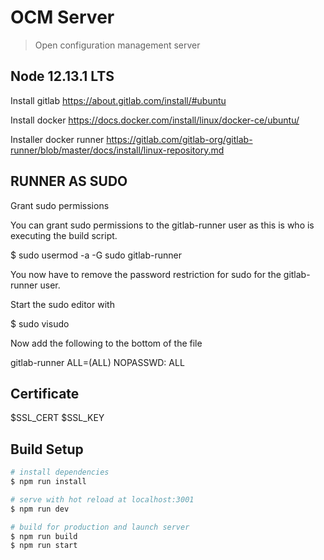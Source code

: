 # OCM Server

> Open configuration management server

## Node 12.13.1 LTS

Install gitlab
https://about.gitlab.com/install/#ubuntu

Install docker
https://docs.docker.com/install/linux/docker-ce/ubuntu/

Installer docker runner
https://gitlab.com/gitlab-org/gitlab-runner/blob/master/docs/install/linux-repository.md


## RUNNER AS SUDO
Grant sudo permissions

You can grant sudo permissions to the gitlab-runner user as this is who is executing the build script.

$ sudo usermod -a -G sudo gitlab-runner

You now have to remove the password restriction for sudo for the gitlab-runner user.

Start the sudo editor with

$ sudo visudo

Now add the following to the bottom of the file

gitlab-runner ALL=(ALL) NOPASSWD: ALL

## Certificate
$SSL_CERT
$SSL_KEY

## Build Setup

``` bash
# install dependencies
$ npm run install

# serve with hot reload at localhost:3001
$ npm run dev

# build for production and launch server
$ npm run build
$ npm run start